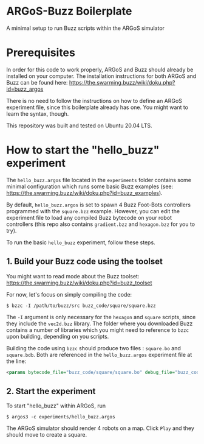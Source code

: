 # ARGoS-Buzz Boilerplate
A minimal setup to run Buzz scripts within the ARGoS simulator

# Prerequisites
In order for this code to work properly, ARGoS and Buzz should already be installed on your computer. The installation instructions for both ARGoS and Buzz can be found here: https://the.swarming.buzz/wiki/doku.php?id=buzz_argos

There is no need to follow the instructions on how to define an ARGoS experiment file, since this boilerplate already has one. You might want to learn the syntax, though.

This repository was built and tested on Ubuntu 20.04 LTS.

# How to start the "hello_buzz" experiment
The `hello_buzz.argos` file located in the `experiments` folder contains some minimal configuration which runs some basic Buzz examples (see: https://the.swarming.buzz/wiki/doku.php?id=buzz_examples).

By default, `hello_buzz.argos` is set to spawn 4 Buzz Foot-Bots controllers programmed with the `square.bzz` example. However, you can edit the experiment file to load any compiled Buzz bytecode on your robot controllers (this repo also contains `gradient.bzz` and `hexagon.bzz` for you to try).

To run the basic `hello_buzz` experiment, follow these steps.

## 1. Build your Buzz code using the toolset

You might want to read mode about the Buzz toolset: https://the.swarming.buzz/wiki/doku.php?id=buzz_toolset

For now, let's focus on simply compiling the code:

```
$ bzzc -I /path/to/buzz/src buzz_code/square/square.bzz
```

The `-I` argument is only necessary for the `hexagon` and `square` scripts, since they include the `vec2d.bzz` library. The folder where you downloaded Buzz contains a number of libraries which you might need to reference to `bzzc` upon building, depending on you scripts.

Building the code using `bzzc` should produce two files : `square.bo` and `square.bdb`. Both are referenced in the `hello_buzz.argos` experiment file at the line:

```xml
<params bytecode_file="buzz_code/square/square.bo" debug_file="buzz_code/square/square.bdb" />
```
## 2. Start the experiment

To start "hello_buzz" within ARGoS, run

```
$ argos3 -c experiments/hello_buzz.argos
```

The ARGoS simulator should render 4 robots on a map. Click `Play` and they should move to create a square.
